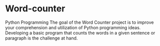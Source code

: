 # Word-counter
Python Programming
The goal of the Word Counter project is to improve your comprehension and utilization of Python programming ideas. Developing a basic program that counts the words in a given sentence or paragraph is the challenge at hand.
